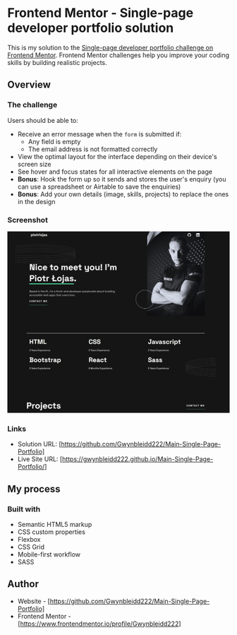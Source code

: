 # Frontend Mentor - Single-page developer portfolio solution

This is my solution to the [Single-page developer portfolio challenge on Frontend Mentor](https://gwynbleidd222.github.io/Main-Single-Page-Portfolio/). Frontend Mentor challenges help you improve your coding skills by building realistic projects. 


## Overview

### The challenge

Users should be  able to:

- Receive an error message when the `form` is submitted if:
  - Any field is empty
  - The email address is not formatted correctly
- View the optimal layout for the interface depending on their device's screen size
- See hover and focus states for all interactive elements on the page
- **Bonus**: Hook the form up so it sends and stores the user's enquiry (you can use a spreadsheet or Airtable to save the enquiries)
- **Bonus**: Add your own details (image, skills, projects) to replace the ones in the design

### Screenshot

![](./images/Screenshot_14.jpg)


### Links

- Solution URL: [https://github.com/Gwynbleidd222/Main-Single-Page-Portfolio]
- Live Site URL: [https://gwynbleidd222.github.io/Main-Single-Page-Portfolio/]

## My process

### Built with

- Semantic HTML5 markup
- CSS custom properties
- Flexbox
- CSS Grid
- Mobile-first workflow
- SASS


## Author

- Website - [https://github.com/Gwynbleidd222/Main-Single-Page-Portfolio]
- Frontend Mentor - [https://www.frontendmentor.io/profile/Gwynbleidd222]



